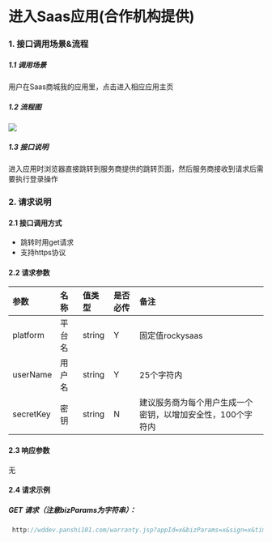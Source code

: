 # 进入Saas应用(合作机构提供)

### 1. 接口调用场景&流程

##### 1.1 调用场景

用户在Saas商城我的应用里，点击进入相应应用主页

##### 1.2 流程图

![](http://ydxjdnas.sanjinxia.com/image/进入应用.jpg)

##### 1.3  接口说明

进入应用时浏览器直接跳转到服务商提供的跳转页面，然后服务商接收到请求后需要执行登录操作

### 2. 请求说明

#### 2.1 接口调用方式

- 跳转时用get请求
- 支持https协议

#### 2.2  请求参数

| 参数      | 名称   | 值类型 | 是否必传 | 备注                                                        |
| :-------- | :----- | :----- | :------- | :---------------------------------------------------------- |
| platform  | 平台名 | string | Y        | 固定值rockysaas                                             |
| userName  | 用户名 | string | Y        | 25个字符内                                                  |
| secretKey | 密钥   | string | N        | 建议服务商为每个用户生成一个密钥，以增加安全性，100个字符内 |

#### 2.3  响应参数

无

#### 2.4 请求示例

##### GET 请求（注意bizParams为字符串）：

```Java
 http://wddev.panshi101.com/warranty.jsp?appId=x&bizParams=x&sign=x&timestamp=xxxx
```

